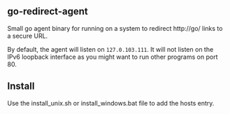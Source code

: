 ## go-redirect-agent

Small go agent binary for running on a system to redirect http://go/ links to a secure URL.

By default, the agent will listen on `127.0.103.111`. It will not
listen on the IPv6 loopback interface as you might want to run other programs on port 80.

## Install

Use the install\_unix.sh or install\_windows.bat file to add the hosts entry.

